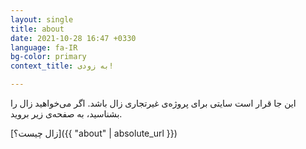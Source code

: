 ```yaml
---
layout: single
title: about
date: 2021-10-28 16:47 +0330
language: fa-IR
bg-color: primary
context_title: به زودی!

---
```

این جا قرار است سایتی برای پروژه‌ی غیرتجاری زال باشد. اگر می‌خواهید زال را بشناسید، به صفحه‌ی زیر بروید.

[زال چیست؟]({{ "about" | absolute_url }})